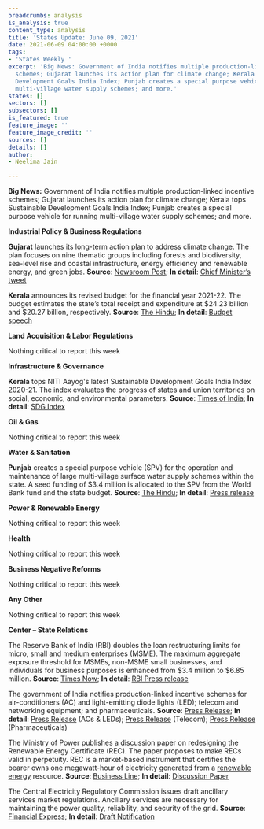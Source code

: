 ```yaml
---
breadcrumbs: analysis
is_analysis: true
content_type: analysis
title: 'States Update: June 09, 2021'
date: 2021-06-09 04:00:00 +0000
tags:
- 'States Weekly '
excerpt: 'Big News: Government of India notifies multiple production-linked incentive
  schemes; Gujarat launches its action plan for climate change; Kerala tops Sustainable
  Development Goals India Index; Punjab creates a special purpose vehicle for running
  multi-village water supply schemes; and more.'
states: []
sectors: []
subsectors: []
is_featured: true
feature_image: ''
feature_image_credit: ''
sources: []
details: []
author:
- Neelima Jain

---
```

**Big News:** Government of India notifies multiple production-linked incentive schemes; Gujarat launches its action plan for climate change; Kerala tops Sustainable Development Goals India Index; Punjab creates a special purpose vehicle for running multi-village water supply schemes; and more.

**Industrial Policy & Business Regulations**

**Gujarat** launches its long-term action plan to address climate change. The plan focuses on nine thematic groups including forests and biodiversity, sea-level rise and coastal infrastructure, energy efficiency and renewable energy, and green jobs. **Source**: [Newsroom Post](https://newsroompost.com/auto/gujarat-pushes-for-solar-and-electric-vehicles-to-address-challenges-of-climate-change/1932220.html); **In detail**: [Chief Minister’s tweet](https://twitter.com/CMOGuj/status/1401129743047565313)

**Kerala** announces its revised budget for the financial year 2021-22. The budget estimates the state’s total receipt and expenditure at $24.23 billion and $20.27 billion, respectively. **Source**: [The Hindu](https://www.thehindu.com/news/national/kerala/kerala-revised-budget-2021-22-key-updates/article34723430.ece); **In detail**: [Budget speech](http://finance.kerala.gov.in/bdgtDcs.jsp?dVw)

**Land Acquisition & Labor Regulations**

Nothing critical to report this week

**Infrastructure & Governance**

**Kerala** tops NITI Aayog's latest Sustainable Development Goals India Index 2020-21. The index evaluates the progress of states and union territories on social, economic, and environmental parameters. **Source**: [Times of India](https://timesofindia.indiatimes.com/india/niti-aayogs-sdg-india-index-2020-21-kerala-retains-top-rank-bihar-worst-performer/articleshow/83206650.cms); **In detail**: [SDG Index](https://sdgindiaindex.niti.gov.in/#/ranking)

**Oil & Gas**

Nothing critical to report this week

**Water & Sanitation**

**Punjab** creates a special purpose vehicle (SPV) for the operation and maintenance of large multi-village surface water supply schemes within the state. A seed funding of $3.4 million is allocated to the SPV from the World Bank fund and the state budget. **Source**: [The Hindu](https://www.thehindu.com/news/national/other-states/punjab-cabinet-approves-creation-of-special-purpose-vehicle/article34708689.ece); **In detail**: [Press release](http://diprpunjab.gov.in/?q=content/punjab-cabinet-okays-spv-ensure-potable-water-supply-long-term-sustainable-basis-rural-areas)

**Power & Renewable Energy**

Nothing critical to report this week

**Health**

Nothing critical to report this week

**Business Negative Reforms**

Nothing critical to report this week

**Any Other**

Nothing critical to report this week

**Center – State Relations**

The Reserve Bank of India (RBI) doubles the loan restructuring limits for micro, small and medium enterprises (MSME). The maximum aggregate exposure threshold for MSMEs, non-MSME small businesses, and individuals for business purposes is enhanced from $3.4 million to $6.85 million. **Source**: [Times Now](https://www.timesnownews.com/business-economy/industry/article/incentives-for-banks-to-24x7-nach-availability-key-measures-announced-by-rbi/766157); **In detail**: [RBI Press release](https://www.rbi.org.in/Scripts/BS_PressReleaseDisplay.aspx?prid=51682)

The government of India notifies production-linked incentive schemes for air-conditioners (AC) and light-emitting diode lights (LED); telecom and networking equipment; and pharmaceuticals. **Source**: [Press Release](https://pib.gov.in/PressReleasePage.aspx?PRID=1710134); **In detail**: [Press Release](https://pib.gov.in/PressReleaseIframePage.aspx?PRID=1724514) (ACs & LEDs); [Press Release](https://pib.gov.in/PressReleseDetailm.aspx?PRID=1724121) (Telecom); [Press Release](https://pib.gov.in/PressReleasePage.aspx?PRID=1723447) (Pharmaceuticals)

The Ministry of Power publishes a discussion paper on redesigning the Renewable Energy Certificate (REC). The paper proposes to make RECs valid in perpetuity. REC is a market-based instrument that certifies the bearer owns one megawatt-hour of electricity generated from a [renewable energy](https://www.investopedia.com/terms/r/renewable_resource.asp) resource. **Source**: [Business Line](https://www.thehindubusinessline.com/economy/power-ministry-proposes-rec-market-reform/article34753969.ece); **In detail**: [Discussion Paper](https://powermin.gov.in/sites/default/files/webform/notices/revised_discussion_paper_on_REC_mechanism_07_June_2021.pdf)

The Central Electricity Regulatory Commission issues draft ancillary services market regulations. Ancillary services are necessary for maintaining the power quality, reliability, and security of the grid. **Source**: [Financial Express](https://www.financialexpress.com/industry/cerc-proposes-buying-balancing-power-from-spot-markets/2263227/); **In detail**: [Draft Notification](http://www.cercind.gov.in/2021/draft_reg/Draft_Ancillary_Services_Regulations.pdf)